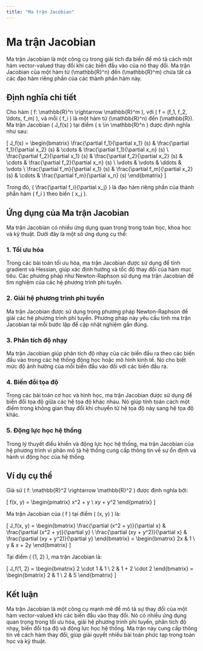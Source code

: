 ```yaml
---
title: "Ma trận Jacobian"
---
```


# Ma trận Jacobian

Ma trận Jacobian là một công cụ trong giải tích đa biến để mô tả cách một hàm vector-valued thay đổi khi các biến đầu vào của nó thay đổi. Ma trận Jacobian của một hàm từ \(\mathbb{R}^n\) đến \(\mathbb{R}^m\) chứa tất cả các đạo hàm riêng phần của các thành phần hàm này.

## Định nghĩa chi tiết

Cho hàm \( f: \mathbb{R}^n \rightarrow \mathbb{R}^m \), với \( f = (f_1, f_2, \ldots, f_m) \), và mỗi \( f_i \) là một hàm từ \(\mathbb{R}^n\) đến \(\mathbb{R}\). Ma trận Jacobian \( J_f(s) \) tại điểm \( s \in \mathbb{R}^n \) được định nghĩa như sau:

\[
J_f(s) =
\begin{bmatrix}
\frac{\partial f_1}{\partial x_1} (s) & \frac{\partial f_1}{\partial x_2} (s) & \cdots & \frac{\partial f_1}{\partial x_n} (s) \\
\frac{\partial f_2}{\partial x_1} (s) & \frac{\partial f_2}{\partial x_2} (s) & \cdots & \frac{\partial f_2}{\partial x_n} (s) \\
\vdots & \vdots & \ddots & \vdots \\
\frac{\partial f_m}{\partial x_1} (s) & \frac{\partial f_m}{\partial x_2} (s) & \cdots & \frac{\partial f_m}{\partial x_n} (s)
\end{bmatrix}
\]

Trong đó, \( \frac{\partial f_i}{\partial x_j} \) là đạo hàm riêng phần của thành phần hàm \( f_i \) theo biến \( x_j \).

## Ứng dụng của Ma trận Jacobian

Ma trận Jacobian có nhiều ứng dụng quan trọng trong toán học, khoa học và kỹ thuật. Dưới đây là một số ứng dụng cụ thể:

### 1. Tối ưu hóa

Trong các bài toán tối ưu hóa, ma trận Jacobian được sử dụng để tính gradient và Hessian, giúp xác định hướng và tốc độ thay đổi của hàm mục tiêu. Các phương pháp như Newton-Raphson sử dụng ma trận Jacobian để tìm nghiệm của các hệ phương trình phi tuyến.

### 2. Giải hệ phương trình phi tuyến

Ma trận Jacobian được sử dụng trong phương pháp Newton-Raphson để giải các hệ phương trình phi tuyến. Phương pháp này yêu cầu tính ma trận Jacobian tại mỗi bước lặp để cập nhật nghiệm gần đúng.

### 3. Phân tích độ nhạy

Ma trận Jacobian giúp phân tích độ nhạy của các biến đầu ra theo các biến đầu vào trong các hệ thống động học hoặc mô hình kinh tế. Nó cho biết mức độ ảnh hưởng của mỗi biến đầu vào đối với các biến đầu ra.

### 4. Biến đổi tọa độ

Trong các bài toán cơ học và hình học, ma trận Jacobian được sử dụng để biến đổi tọa độ giữa các hệ tọa độ khác nhau. Nó giúp tính toán cách một điểm trong không gian thay đổi khi chuyển từ hệ tọa độ này sang hệ tọa độ khác.

### 5. Động lực học hệ thống

Trong lý thuyết điều khiển và động lực học hệ thống, ma trận Jacobian của hệ phương trình vi phân mô tả hệ thống cung cấp thông tin về sự ổn định và hành vi động học của hệ thống.

## Ví dụ cụ thể

Giả sử \( f: \mathbb{R}^2 \rightarrow \mathbb{R}^2 \) được định nghĩa bởi:

\[
f(x, y) = \begin{pmatrix}
x^2 + y \\
xy + y^2
\end{pmatrix}
\]

Ma trận Jacobian của \( f \) tại điểm \( (x, y) \) là:

\[
J_f(x, y) = \begin{bmatrix}
\frac{\partial (x^2 + y)}{\partial x} & \frac{\partial (x^2 + y)}{\partial y} \\
\frac{\partial (xy + y^2)}{\partial x} & \frac{\partial (xy + y^2)}{\partial y}
\end{bmatrix}
= \begin{bmatrix}
2x & 1 \\
y & x + 2y
\end{bmatrix}
\]

Tại điểm \( (1, 2) \), ma trận Jacobian là:

\[
J_f(1, 2) = \begin{bmatrix}
2 \cdot 1 & 1 \\
2 & 1 + 2 \cdot 2
\end{bmatrix}
= \begin{bmatrix}
2 & 1 \\
2 & 5
\end{bmatrix}
\]

## Kết luận

Ma trận Jacobian là một công cụ mạnh mẽ để mô tả sự thay đổi của một hàm vector-valued khi các biến đầu vào thay đổi. Nó có nhiều ứng dụng quan trọng trong tối ưu hóa, giải hệ phương trình phi tuyến, phân tích độ nhạy, biến đổi tọa độ và động lực học hệ thống. Ma trận này cung cấp thông tin về cách hàm thay đổi, giúp giải quyết nhiều bài toán phức tạp trong toán học và kỹ thuật.
